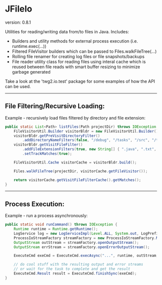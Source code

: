 JFileIo
==============
version: 0.8.1

Utilities for reading/writing data from/to files in Java. Includes:
* Builders and utility methods for external process execution (i.e. runtime.exec(...))
* Filtered FileVisitor builders which can be passed to Files.walkFileTree(...)
* Rolling file renamer for creating log files or file snapshots/backups
* File reader utility class for reading files using interal cache which is reused between file reads with smart buffer resizing to minimize garbage generated 

Take a look at the 'twg2.io.test' package for some examples of how the API can be used.


--------
## File Filtering/Recursive Loading:

Example - recursively load files filtered by directory and file extension:
```Java
public static List<Path> listFiles(Path projectDir) throws IOException {
	FileVisitorUtil.Builder visitorBldr = new FileVisitorUtil.Builder();
	visitorBldr.getPreVisitDirectoryFilter()
		.addDirectoryNameFilters(false, "/debug", "/tasks", "/src", "/tests");
	visitorBldr.getVisitFileFilter()
		.addFileExtensionFilters(true, new String[] { ".java", ".txt", ".properties" })
		.setTrackMatches(true);

	FileVisitorUtil.Cache visitorCache = visitorBldr.build();

	Files.walkFileTree(projectDir, visitorCache.getFileVisitor());

	return visitorCache.getVisitFileFilterCache().getMatches();
}
```


--------
## Process Execution:

Example - run a process asynchronously:
```Java
public static void runCommand() throws IOException {
	Runtime runtime = Runtime.getRuntime();
	LogService log = new LogServiceImpl(Level.ALL, System.out, LogPrefixFormat.NONE);
	ProcessIoStreamFactory streamFactory = new ProcessIoStreamFactory.MemoryStreams();
	OutputStream outStream = streamFactory.openOutputStream();
	OutputStream errStream = streamFactory.openErrorOutputStream();

	ExecuteCmd exeCmd = ExecuteCmd.execAsync("...", runtime, outStream, errStream, log);

	// do cool stuff with the resulting output and error streams
	// or wait for the task to complete and get the result
	ExecuteCmd.Result result = ExecuteCmd.finishSync(exeCmd);
}
```